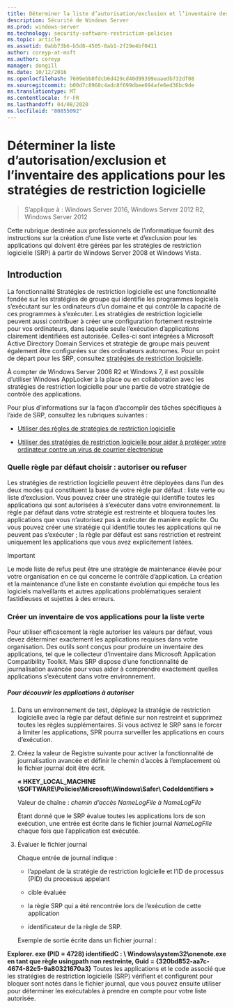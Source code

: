 ```yaml
---
title: Déterminer la liste d’autorisation/exclusion et l’inventaire des applications pour les stratégies de restriction logicielle
description: Sécurité de Windows Server
ms.prod: windows-server
ms.technology: security-software-restriction-policies
ms.topic: article
ms.assetid: 0abb73b6-b5d8-4505-8ab1-2f29e4bf0411
author: coreyp-at-msft
ms.author: coreyp
manager: dongill
ms.date: 10/12/2016
ms.openlocfilehash: 7609ebb0fdcb6d429cd40d99399eaaedb732df08
ms.sourcegitcommit: b00d7c8968c4adc8f699dbee694afe6ed36bc9de
ms.translationtype: MT
ms.contentlocale: fr-FR
ms.lasthandoff: 04/08/2020
ms.locfileid: "80855092"
---
```

# <a name="determine-allow-deny-list-and-application-inventory-for-software-restriction-policies"></a>Déterminer la liste d’autorisation/exclusion et l’inventaire des applications pour les stratégies de restriction logicielle

>S’applique à : Windows Server 2016, Windows Server 2012 R2, Windows Server 2012

Cette rubrique destinée aux professionnels de l’informatique fournit des instructions sur la création d’une liste verte et d’exclusion pour les applications qui doivent être gérées par les stratégies de restriction logicielle (SRP) à partir de Windows Server 2008 et Windows Vista.

## <a name="introduction"></a>Introduction
La fonctionnalité Stratégies de restriction logicielle est une fonctionnalité fondée sur les stratégies de groupe qui identifie les programmes logiciels s’exécutant sur les ordinateurs d’un domaine et qui contrôle la capacité de ces programmes à s’exécuter. Les stratégies de restriction logicielle peuvent aussi contribuer à créer une configuration fortement restreinte pour vos ordinateurs, dans laquelle seule l’exécution d’applications clairement identifiées est autorisée. Celles-ci sont intégrées à Microsoft Active Directory Domain Services et stratégie de groupe mais peuvent également être configurées sur des ordinateurs autonomes. Pour un point de départ pour les SRP, consultez [stratégies de restriction logicielle](software-restriction-policies.md).

À compter de Windows Server 2008 R2 et Windows 7, il est possible d’utiliser Windows AppLocker à la place ou en collaboration avec les stratégies de restriction logicielle pour une partie de votre stratégie de contrôle des applications.

Pour plus d’informations sur la façon d’accomplir des tâches spécifiques à l’aide de SRP, consultez les rubriques suivantes :

-   [Utiliser des règles de stratégies de restriction logicielle](work-with-software-restriction-policies-rules.md)

-   [Utiliser des stratégies de restriction logicielle pour aider à protéger votre ordinateur contre un virus de courrier électronique](use-software-restriction-policies-to-help-protect-your-computer-against-an-email-virus.md)

### <a name="what-default-rule-to-choose-allow-or-deny"></a>Quelle règle par défaut choisir : autoriser ou refuser
Les stratégies de restriction logicielle peuvent être déployées dans l’un des deux modes qui constituent la base de votre règle par défaut : liste verte ou liste d’exclusion. Vous pouvez créer une stratégie qui identifie toutes les applications qui sont autorisées à s’exécuter dans votre environnement. la règle par défaut dans votre stratégie est restreinte et bloquera toutes les applications que vous n’autorisez pas à exécuter de manière explicite. Ou vous pouvez créer une stratégie qui identifie toutes les applications qui ne peuvent pas s’exécuter ; la règle par défaut est sans restriction et restreint uniquement les applications que vous avez explicitement listées.

> [!IMPORTANT]
> Le mode liste de refus peut être une stratégie de maintenance élevée pour votre organisation en ce qui concerne le contrôle d’application. La création et la maintenance d’une liste en constante évolution qui empêche tous les logiciels malveillants et autres applications problématiques seraient fastidieuses et sujettes à des erreurs.

### <a name="create-an-inventory-of-your-applications-for-the-allow-list"></a>Créer un inventaire de vos applications pour la liste verte
Pour utiliser efficacement la règle autoriser les valeurs par défaut, vous devez déterminer exactement les applications requises dans votre organisation. Des outils sont conçus pour produire un inventaire des applications, tel que le collecteur d’inventaire dans Microsoft Application Compatibility Toolkit. Mais SRP dispose d’une fonctionnalité de journalisation avancée pour vous aider à comprendre exactement quelles applications s’exécutent dans votre environnement.

##### <a name="to-discover-which-applications-to-allow"></a>Pour découvrir les applications à autoriser

1.  Dans un environnement de test, déployez la stratégie de restriction logicielle avec la règle par défaut définie sur non restreint et supprimez toutes les règles supplémentaires. Si vous activez le SRP sans le forcer à limiter les applications, SPR pourra surveiller les applications en cours d’exécution.

2.  Créez la valeur de Registre suivante pour activer la fonctionnalité de journalisation avancée et définir le chemin d’accès à l’emplacement où le fichier journal doit être écrit.

    **« HKEY_LOCAL_MACHINE \SOFTWARE\Policies\Microsoft\Windows\Safer\ CodeIdentifiers »**

    Valeur de chaîne : *chemin d’accès NameLogFile à NameLogFile*

    Étant donné que le SRP évalue toutes les applications lors de son exécution, une entrée est écrite dans le fichier journal *NameLogFile* chaque fois que l’application est exécutée.

3.  Évaluer le fichier journal

    Chaque entrée de journal indique :

    -   l’appelant de la stratégie de restriction logicielle et l’ID de processus (PID) du processus appelant

    -   cible évaluée

    -   la règle SRP qui a été rencontrée lors de l’exécution de cette application

    -   identificateur de la règle de SRP.

    Exemple de sortie écrite dans un fichier journal :

**Explorer. exe (PID = 4728) identifiedC : \ Windows\system32\onenote.exe en tant que règle usingpath non restreinte, Guid = {320bd852-aa7c-4674-82c5-9a80321670a3}**    Toutes les applications et le code associé que les stratégies de restriction logicielle (SRP) vérifient et configurent pour bloquer sont notés dans le fichier journal, que vous pouvez ensuite utiliser pour déterminer les exécutables à prendre en compte pour votre liste autorisée.


